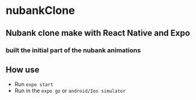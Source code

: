 # nubankClone

## Nubank clone make with React Native and Expo
### built the initial part of the nubank animations

## How use

+ Run ```expo start```
+ Run in the ```expo go``` or ```android/Ios simulator```

